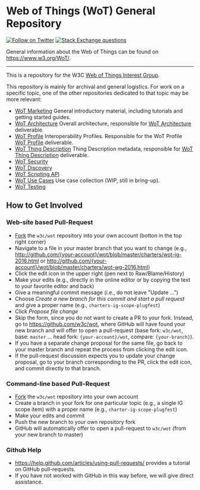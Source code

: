 # Web of Things (WoT) General Repository
[![Follow on Twitter](https://img.shields.io/twitter/follow/W3C_WoT.svg?label=follow+W3C_WoT)](https://twitter.com/W3C_WoT)
[![Stack Exchange questions](https://img.shields.io/stackexchange/stackoverflow/t/web-of-things?style=plastic)]( https://stackoverflow.com/questions/tagged/web-of-things)

General information about the Web of Things can be found on https://www.w3.org/WoT/.
  
---

This is a repository for the W3C [Web of Things Interest Group](http://www.w3.org/WoT/IG/).

This repository is mainly for archival and general logistics.  For work on a specific topic,
one of the other repositories dedicated to that topic may be more relevant:
* [WoT Marketing](https://github.com/w3c/wot-marketing)
  General introductory material, including tutorials and getting started guides.
* [WoT Architecture](https://github.com/w3c/wot-architecture) 
  Overall architecture, responsible for [WoT Architecture](https://www.w3.org/TR/wot-architecture/) deliverable.
* [WoT Profile](https://github.com/w3c/wot-profile) 
  Interoperability Profiles. Responsible for the WoT Profile [WoT Profile](https://www.w3.org/TR/wot-profile/) deliverable.
* [WoT Thing Description](https://github.com/w3c/wot-thing-description) 
  Thing Description metadata, responsible for [WoT Thing Description](https://www.w3.org/TR/wot-thing-description/) deliverable.
* [WoT Security](https://github.com/w3c/wot-security) 
* [WoT Discovery](https://github.com/w3c/wot-discovery) 
* [WoT Scripting API](https://github.com/w3c/wot-scripting-api) 
* [WoT Use Cases](https://github.com/w3c/wot-usecases) 
  Use case collection (WIP, still in bring-up).
* [WoT Testing](https://github.com/w3c/wot-testing) 

## How to Get Involved

### Web-site based Pull-Request

* [Fork](https://github.com/w3c/wot#fork-destination-box) the `w3c/wot` repository into your own account (botton in the top right corner)
* Navigate to a file in your master branch that you want to change (e.g.,  http://github.com/{your-account}/wot/blob/master/charters/wot-ig-2016.html or http://github.com/{your-account}/wot/blob/master/charters/wot-wg-2016.html)
* Click the edit icon in the upper right (pen next to Raw/Blame/History)
* Make your edits (e.g., directly in the online editor or by copying the text to your favorite editor and back)
* Give a meaningful commit message (i.e., do not leave "Update ...")
* Choose *Create a new branch for this commit and start a pull request* and give a proper name (e.g., `charters-ig-scope-plugfest`)
* Click *Propose file change*
* Skip the form, since you do not want to create a PR to your fork. Instead, go to https://github.com/w3c/wot, where GitHub will have found your new branch and will offer to open a pull-request (base fork: `w3c/wot`, base: `master` ... head fork: `{your-account}/wot`, compare: `{your-branch}`).
* If you have a separate change proposal for the same file, go back to your master branch and repeat the process from clicking the edit icon.
* If the pull-request discussion expects you to update your change proposal, go to your branch corresponding to the PR, click the edit icon, and commit directly to that branch.

### Command-line based Pull-Request

* [Fork](https://github.com/w3c/wot#fork-destination-box) the `w3c/wot` repository into your own account
* Create a branch in your fork for one particular topic (e.g., a single IG scope item) with a proper name (e.g., `charter-ig-scope-plugfest`)
* Make your edits and commit
* Push the new branch to your own repository fork
* GitHub will automatically offer to open a pull-request to `w3c/wot` (from your new branch to master)

### Github Help

* https://help.github.com/articles/using-pull-requests/ provides a tutorial on GitHub pull-requests.
* If you have not worked with GitHub in this way before, we will give direct assistance.
